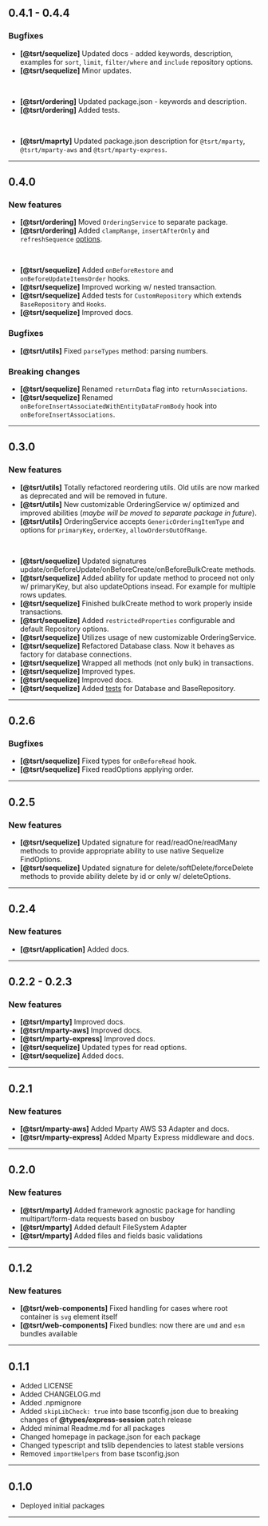 ## 0.4.1 - 0.4.4

### Bugfixes

- __[@tsrt/sequelize]__ Updated docs - added keywords, description, examples for `sort`, `limit`, `filter/where` and `include` repository options.
- __[@tsrt/sequelize]__ Minor updates.

<br />

- __[@tsrt/ordering]__ Updated package.json - keywords and description.
- __[@tsrt/ordering]__ Added tests.

<br />

- __[@tsrt/maprty]__ Updated package.json description for `@tsrt/mparty`, `@tsrt/mparty-aws` and `@tsrt/mparty-express`.

---

## 0.4.0

### New features

- __[@tsrt/ordering]__ Moved `OrderingService` to separate package.
- __[@tsrt/ordering]__ Added `clampRange`, `insertAfterOnly` and `refreshSequence` [options](https://www.npmjs.com/package/@tsrt/ordering#options).

<br />

- __[@tsrt/sequelize]__ Added `onBeforeRestore` and `onBeforeUpdateItemsOrder` hooks.
- __[@tsrt/sequelize]__ Improved working w/ nested transaction.
- __[@tsrt/sequelize]__ Added tests for `CustomRepository` which extends `BaseRepository` and `Hooks`.
- __[@tsrt/sequelize]__ Improved docs.


### Bugfixes

- __[@tsrt/utils]__ Fixed `parseTypes` method: parsing numbers.

### Breaking changes

- __[@tsrt/sequelize]__ Renamed `returnData` flag into `returnAssociations`.
- __[@tsrt/sequelize]__ Renamed `onBeforeInsertAssociatedWithEntityDataFromBody` hook into `onBeforeInsertAssociations`.

---

## 0.3.0

### New features

- __[@tsrt/utils]__ Totally refactored reordering utils. Old utils are now marked as deprecated and will be removed in future.
- __[@tsrt/utils]__ New customizable OrderingService w/ optimized and improved abilities (_maybe will be moved to separate package in future_).
- __[@tsrt/utils]__ OrderingService accepts `GenericOrderingItemType` and options for `primaryKey`, `orderKey`, `allowOrdersOutOfRange`.

<br />

- __[@tsrt/sequelize]__ Updated signatures update/onBeforeUpdate/onBeforeCreate/onBeforeBulkCreate methods.
- __[@tsrt/sequelize]__ Added ability for update method to proceed not only w/ primaryKey, but also updateOptions insead. For example for multiple rows updates.
- __[@tsrt/sequelize]__ Finished bulkCreate method to work properly inside transactions.
- __[@tsrt/sequelize]__ Added  `restrictedProperties` configurable and default Repository options.
- __[@tsrt/sequelize]__ Utilizes usage of new customizable OrderingService.
- __[@tsrt/sequelize]__ Refactored Database class. Now it behaves as factory for database connections.
- __[@tsrt/sequelize]__ Wrapped all methods (not only bulk) in transactions.
- __[@tsrt/sequelize]__ Improved types.
- __[@tsrt/sequelize]__ Improved docs.
- __[@tsrt/sequelize]__ Added [tests](https://github.com/tsReusableTools/tsrt/tree/master/packages/sequelize/tests) for Database and BaseRepository.

---

## 0.2.6

### Bugfixes

- __[@tsrt/sequelize]__ Fixed types for `onBeforeRead` hook.
- __[@tsrt/sequelize]__ Fixed readOptions applying order.

---

## 0.2.5

### New features

- __[@tsrt/sequelize]__ Updated signature for read/readOne/readMany methods to provide appropriate ability to use native Sequelize FindOptions.
- __[@tsrt/sequelize]__ Updated signature for delete/softDelete/forceDelete methods to provide ability delete by id or only w/ deleteOptions.

---

## 0.2.4

### New features

- __[@tsrt/application]__ Added docs.

---

## 0.2.2 - 0.2.3

### New features

- __[@tsrt/mparty]__ Improved docs.
- __[@tsrt/mparty-aws]__ Improved docs.
- __[@tsrt/mparty-express]__ Improved docs.
- __[@tsrt/sequelize]__ Updated types for read options.
- __[@tsrt/sequelize]__ Added docs.

---

## 0.2.1

### New features

- __[@tsrt/mparty-aws]__ Added Mparty AWS S3 Adapter and docs.
- __[@tsrt/mparty-express]__ Added Mparty Express middleware and docs.

---

## 0.2.0

### New features

- __[@tsrt/mparty]__ Added framework agnostic package for handling multipart/form-data requests based on busboy
- __[@tsrt/mparty]__ Added default FileSystem Adapter
- __[@tsrt/mparty]__ Added files and fields basic validations

---

## 0.1.2

### New features

- __[@tsrt/web-components]__ Fixed handling for cases where root container is `svg` element itself
- __[@tsrt/web-components]__ Fixed bundles: now there are `umd` and `esm` bundles available

---

## 0.1.1

- Added LICENSE
- Added CHANGELOG.md
- Added .npmignore
- Added `skipLibCheck: true` into base tsconfig.json due to breaking changes of __@types/express-session__ patch release
- Added minimal Readme.md for all packages
- Changed homepage in package.json for each package
- Changed typescript and tslib dependencies to latest stable versions
- Removed `importHelpers` from base tsconfig.json

---


## 0.1.0

- Deployed initial packages

---
